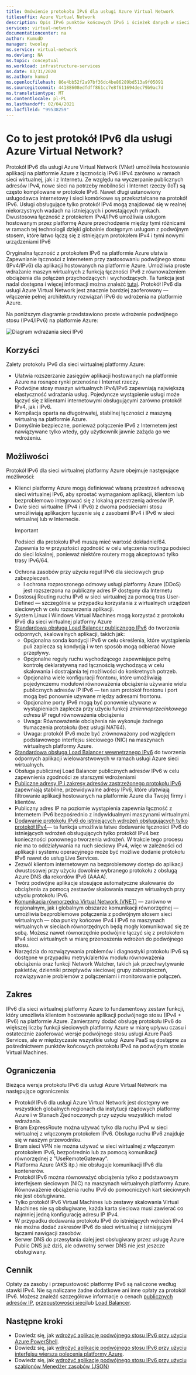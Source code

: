 ```yaml
---
title: Omówienie protokołu IPv6 dla usługi Azure Virtual Network
titlesuffix: Azure Virtual Network
description: Opis IPv6 punktów końcowych IPv6 i ścieżek danych w sieci wirtualnej platformy Azure.
services: virtual-network
documentationcenter: na
author: KumudD
manager: twooley
ms.service: virtual-network
ms.devlang: NA
ms.topic: conceptual
ms.workload: infrastructure-services
ms.date: 03/31/2020
ms.author: kumud
ms.openlocfilehash: 86e4bb52f2a97bf36dc4be86289bd513a9f05091
ms.sourcegitcommit: 44188608edfdff861cc7e8f611694dec79b9ac7d
ms.translationtype: MT
ms.contentlocale: pl-PL
ms.lasthandoff: 02/04/2021
ms.locfileid: "99538259"
---
```

# <a name="what-is-ipv6-for-azure-virtual-network"></a>Co to jest protokół IPv6 dla usługi Azure Virtual Network?

Protokół IPv6 dla usługi Azure Virtual Network (VNet) umożliwia hostowanie aplikacji na platformie Azure z łącznością IPv6 i IPv4 zarówno w ramach sieci wirtualnej, jak i z Internetu. Ze względu na wyczerpanie publicznych adresów IPv4, nowe sieci na potrzeby mobilności i Internet rzeczy (IoT) są często kompilowane w protokole IPv6. Nawet długi ustanowiony usługodawca internetowy i sieci komórkowe są przekształcane na protokół IPv6. Usługi obsługujące tylko protokół IPv4 mogą znajdować się w realnej niekorzystnych wadach na istniejących i powstających rynkach. Dwustosowa łączność z protokołem IPv4/IPv6 umożliwia usługom hostowanym przez platformę Azure przechodzenie między tymi różnicami w ramach tej technologii dzięki globalnie dostępnym usługom z podwójnym stosem, które łatwo łączą się z istniejącym protokołem IPv4 i tymi nowymi urządzeniami IPv6

Oryginalna łączność z protokołem IPv6 na platformie Azure ułatwia Zapewnianie łączności z Internetem przy zastosowaniu podwójnego stosu (IPv4/IPv6) dla aplikacji hostowanych na platformie Azure. Umożliwia proste wdrażanie maszyn wirtualnych z funkcją łączności IPv6 z równoważeniem obciążenia dla połączeń przychodzących i wychodzących. Ta funkcja jest nadal dostępna i więcej informacji można znaleźć [tutaj](../load-balancer/load-balancer-ipv6-overview.md).
Protokół IPv6 dla usługi Azure Virtual Network jest znacznie bardziej zaoferowany — włączenie pełnej architektury rozwiązań IPv6 do wdrożenia na platformie Azure.


Na poniższym diagramie przedstawiono proste wdrożenie podwójnego stosu (IPv4/IPv6) na platformie Azure:

![Diagram wdrażania sieci IPv6](./media/ipv6-support-overview/ipv6-sample-diagram.png)

## <a name="benefits"></a>Korzyści

Zalety protokołu IPv6 dla sieci wirtualnej platformy Azure:

- Ułatwia rozszerzanie zasięgów aplikacji hostowanych na platformie Azure na rosnące rynki przenośne i Internet rzeczy.
- Podwójne stosy maszyn wirtualnych IPv4/IPv6 zapewniają największą elastyczność wdrażania usług. Pojedyncze wystąpienie usługi może łączyć się z klientami internetowymi obsługującymi zarówno protokół IPv4, jak i IPv6.
- Kompilacja oparta na długotrwałej, stabilnej łączności z maszyną wirtualną na platformie Azure.
- Domyślnie bezpieczne, ponieważ połączenie IPv6 z Internetem jest nawiązywane tylko wtedy, gdy użytkownik jawnie zażąda go we wdrożeniu.

## <a name="capabilities"></a>Możliwości

Protokół IPv6 dla sieci wirtualnej platformy Azure obejmuje następujące możliwości:

- Klienci platformy Azure mogą definiować własną przestrzeń adresową sieci wirtualnej IPv6, aby sprostać wymaganiom aplikacji, klientom lub bezproblemowo integrować się z lokalną przestrzenią adresów IP.
- Dwie sieci wirtualne (IPv4 i IPv6) z dwoma podsieciami stosu umożliwiają aplikacjom łączenie się z zasobami IPv4 i IPv6 w sieci wirtualnej lub w Internecie.
    > [!IMPORTANT]
    > Podsieci dla protokołu IPv6 muszą mieć wartość dokładnie/64.  Zapewnia to w przyszłości zgodność w celu włączenia routingu podsieci do sieci lokalnej, ponieważ niektóre routery mogą akceptować tylko trasy IPv6/64.  
- Ochrona zasobów przy użyciu reguł IPv6 dla sieciowych grup zabezpieczeń.
    - I ochrona rozproszonego odmowy usługi platformy Azure (DDoS) jest rozszerzona na publiczny adres IP dostępny dla Internetu
- Dostosuj Routing ruchu IPv6 w sieci wirtualnej za pomocą tras User-Defined — szczególnie w przypadku korzystania z wirtualnych urządzeń sieciowych w celu rozszerzenia aplikacji.
- System Linux i Windows Virtual Machines mogą korzystać z protokołu IPv6 dla sieci wirtualnej platformy Azure
- [Standardowa obsługa Load Balancer publicznego IPv6](virtual-network-ipv4-ipv6-dual-stack-standard-load-balancer-powershell.md) do tworzenia odpornych, skalowalnych aplikacji, takich jak:
    - Opcjonalna sonda kondycji IPv6 w celu określenia, które wystąpienia puli zaplecza są kondycją i w ten sposób mogą odbierać Nowe przepływy.
    - Opcjonalne reguły ruchu wychodzącego zapewniające pełną kontrolę deklaratywną nad łącznością wychodzącą w celu skalowania i dostrajania tej możliwości do konkretnych potrzeb.
    - Opcjonalna wiele konfiguracji frontonu, które umożliwiają pojedynczemu modułowi równoważenia obciążenia używanie wielu publicznych adresów IP IPv6 — ten sam protokół frontonu i port mogą być ponownie używane między adresami frontonu.
    - Opcjonalne porty IPv6 mogą być ponownie używane w wystąpieniach zaplecza przy użyciu funkcji *zmiennoprzecinkowego adresu IP* reguł równoważenia obciążenia 
    - Uwaga: Równoważenie obciążenia nie wykonuje żadnego tłumaczenia protokołu (bez usługi NAT64). 
    - Uwaga: protokół IPv6 może być zrównoważony pod względem podstawowego interfejsu sieciowego (NIC) na maszynach wirtualnych platformy Azure. 
- [Standardowa obsługa Load Balancer wewnętrznego IPv6](ipv6-dual-stack-standard-internal-load-balancer-powershell.md) do tworzenia odpornych aplikacji wielowarstwowych w ramach usługi Azure sieci wirtualnych.   
- Obsługa publicznej Load Balancer publicznych adresów IPv6 w celu zapewnienia zgodności ze starszymi wdrożeniami
- [Publiczne adresy IP i zakresy adresów zastrzeżonego protokołu IPv6](ipv6-public-ip-address-prefix.md) zapewniają stabilne, przewidywalne adresy IPv6, które ułatwiają filtrowanie aplikacji hostowanych na platformie Azure dla Twojej firmy i klientów.
- Publiczny adres IP na poziomie wystąpienia zapewnia łączność z Internetem IPv6 bezpośrednio z indywidualnymi maszynami wirtualnymi.
- [Dodawanie protokołu IPv6 do istniejących wdrożeń obsługujących tylko protokół IPv4](ipv6-add-to-existing-vnet-powershell.md)— ta funkcja umożliwia łatwe dodawanie łączności IPv6 do istniejących wdrożeń obsługujących tylko protokół IPv4 bez konieczności ponownego tworzenia wdrożeń.  W trakcie tego procesu nie ma to oddziaływania na ruch sieciowy IPv4, więc w zależności od aplikacji i systemu operacyjnego może być możliwe dodanie protokołu IPv6 nawet do usług Live Services.    
- Zezwól klientom internetowym na bezproblemowy dostęp do aplikacji dwustosowej przy użyciu dowolnie wybranego protokołu z obsługą Azure DNS dla rekordów IPv6 (AAAA). 
- Twórz podwójne aplikacje stosujące automatyczne skalowanie do obciążenia za pomocą zestawów skalowania maszyn wirtualnych przy użyciu protokołu IPv6.
- [Komunikacja równorzędna Virtual Network (VNET)](virtual-network-peering-overview.md) — zarówno w regionalnym, jak i globalnym obszarze komunikacji równorzędnej — umożliwia bezproblemowe połączenia z podwójnym stosem sieci wirtualnych — oba punkty końcowe IPv4 i IPv6 na maszynach wirtualnych w sieciach równorzędnych będą mogły komunikować się ze sobą. Możesz nawet równorzędnie podwójnie łączyć się z protokołem IPv4 sieci wirtualnych w miarę przenoszenia wdrożeń do podwójnego stosu. 
- Narzędzia do rozwiązywania problemów i diagnostyki protokołu IPv6 są dostępne w przypadku metryk/alertów modułu równoważenia obciążenia oraz funkcji Network Watcher, takich jak przechwytywanie pakietów, dzienniki przepływów sieciowej grupy zabezpieczeń, rozwiązywanie problemów z połączeniami i monitorowanie połączeń.   

## <a name="scope"></a>Zakres
IPv6 dla sieci wirtualnej platformy Azure to fundamentowy zestaw funkcji, który umożliwia klientom hostowanie aplikacji podwójnego stosu (IPv4 + IPv6) na platformie Azure.  Zamierzamy dodać obsługę protokołu IPv6 do większej liczby funkcji sieciowych platformy Azure w miarę upływu czasu i ostatecznie zaoferować wersje podwójnego stosu usługi Azure PaaS Services, ale w międzyczasie wszystkie usługi Azure PaaS są dostępne za pośrednictwem punktów końcowych protokołu IPv4 na podwójnym stosie Virtual Machines.   

## <a name="limitations"></a>Ograniczenia
Bieżąca wersja protokołu IPv6 dla usługi Azure Virtual Network ma następujące ograniczenia:
- Protokół IPv6 dla usługi Azure Virtual Network jest dostępny we wszystkich globalnych regionach dla instytucji rządowych platformy Azure i w Stanach Zjednoczonych przy użyciu wszystkich metod wdrażania.  
- Bram ExpressRoute można używać tylko dla ruchu IPv4 w sieci wirtualnej z włączonym protokołem IPv6.  Obsługa ruchu IPv6 znajduje się w naszym przewodniku.   
- Bram sieci VPN nie można używać w sieci wirtualnej z włączonym protokołem IPv6, bezpośrednio lub za pomocą komunikacji równorzędnej z "UseRemoteGateway".
- Platforma Azure (AKS itp.) nie obsługuje komunikacji IPv6 dla kontenerów.  
- Protokół IPv6 można równoważyć obciążenia tylko z podstawowym interfejsem sieciowym (NIC) na maszynach wirtualnych platformy Azure. Równoważenie obciążenia ruchu IPv6 do pomocniczych kart sieciowych nie jest obsługiwane.    
- Tylko protokół IPv6 Virtual Machines lub zestawy skalowania Virtual Machines nie są obsługiwane, każda karta sieciowa musi zawierać co najmniej jedną konfigurację adresu IP IPv4. 
- W przypadku dodawania protokołu IPv6 do istniejących wdrożeń IPv4 nie można dodać zakresów IPv6 do sieci wirtualnej z istniejącymi łączami nawigacji zasobów.  
- Serwer DNS do przesyłania dalej jest obsługiwany przez usługę Azure Public DNS już dziś, ale odwrotny serwer DNS nie jest jeszcze obsługiwany.   

## <a name="pricing"></a>Cennik

Opłaty za zasoby i przepustowość platformy IPv6 są naliczone według stawki IPv4. Nie są naliczane żadne dodatkowe ani inne opłaty za protokół IPv6. Możesz znaleźć szczegółowe informacje o cenach [publicznych adresów IP](https://azure.microsoft.com/pricing/details/ip-addresses/), [przepustowości sieci](https://azure.microsoft.com/pricing/details/bandwidth/)lub [Load Balancer](https://azure.microsoft.com/pricing/details/load-balancer/).

## <a name="next-steps"></a>Następne kroki

- Dowiedz się, jak [wdrożyć aplikację podwójnego stosu IPv6 przy użyciu Azure PowerShell](virtual-network-ipv4-ipv6-dual-stack-standard-load-balancer-powershell.md).
- Dowiedz się, jak [wdrożyć aplikację podwójnego stosu IPv6 przy użyciu interfejsu wiersza polecenia platformy Azure](virtual-network-ipv4-ipv6-dual-stack-standard-load-balancer-cli.md).
- Dowiedz się, jak [wdrożyć aplikację podwójnego stosu IPv6 przy użyciu szablonów Menedżer zasobów (JSON)](ipv6-configure-standard-load-balancer-template-json.md)
